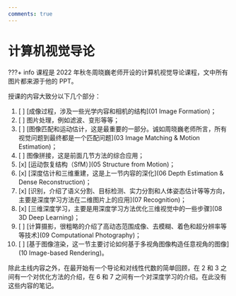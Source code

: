 ```yaml
---
comments: true
---
```


# 计算机视觉导论

???+ info 
    课程是 2022 年秋冬周晓巍老师开设的计算机视觉导论课程，文中所有图片都来源于他的 PPT。

授课的内容大致分以下几个部分：

1. [ ] [成像过程，涉及一些光学内容和相机的结构](01 Image Formation)；
2. [ ] 图片处理，例如滤波、变形等等；
3. [ ] [图像匹配和运动估计，这是最重要的一部分。诚如周晓巍老师所言，所有视觉问题到最终都是一个匹配问题](03 Image Matching & Motion Estimation)；
4. [ ] 图像拼接，这是前面几节方法的综合应用；
5. [x] [运动恢复结构（SfM）](05 Structure from Motion)；
6. [x] [深度估计和三维重建，这是上一节内容的深化](06 Depth Estimation & Dense Reconstruction)；
7. [x] [识别，介绍了语义分割、目标检测、实力分割和人体姿态估计等等方向，主要是深度学习方法在二维图片上的应用](07 Recognition)；
8. [x] [三维深度学习，主要是用深度学习方法优化三维视觉中的一些步骤](08 3D Deep Learning)；
9. [ ] [计算摄影，很粗略的介绍了高动态范围成像、去模糊、着色和超分辨率等等技术](09 Computational Photography)；
10. [ ] [基于图像渲染，这一节主要讨论如何基于多视角图像构造任意视角的图像](10 Image-based Rendering)。

除此主线内容之外，在最开始有一个导论和对线性代数的简单回顾，在 2 和 3 之间有一个对优化方法的介绍，在 6 和 7 之间有一个对深度学习的介绍。在此没有这些内容的笔记。